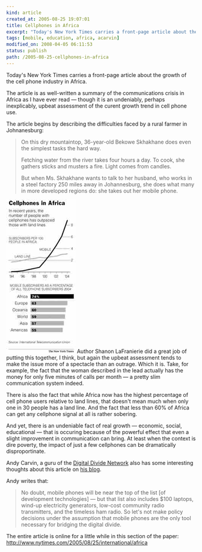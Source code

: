 ```yaml
--- 
kind: article
created_at: 2005-08-25 19:07:01
title: Cellphones in Africa
excerpt: "Today's New York Times carries a front-page article about the growth of the cell phone industry in Africa. "
tags: [mobile, education, africa, acarvin]
modified_on: 2008-04-05 06:11:53
status: publish 
path: /2005-08-25-cellphones-in-africa
---
```


Today's New York Times carries a front-page article about the growth of the cell phone industry in Africa. 

The article is as well-written a summary of the communications crisis in Africa as I have ever read &mdash; though it is an undeniably, perhaps inexplicably, upbeat assessment of the curent growth trend in cell phone use. 

The article begins by describing the difficulties faced by a rural farmer in Johnanesburg: 

 <blockquote class="large">On this dry mountaintop, 36-year-old Bekowe Skhakhane does even the simplest tasks the hard way.

Fetching water from the river takes four hours a day. To cook, she gathers sticks and musters a fire. Light comes from candles.

But when Ms. Skhakhane wants to talk to her husband, who works in a steel factory 250 miles away in Johannesburg, she does what many in more developed regions do: she takes out her mobile phone.</blockquote>

<img alt="africa" src="/images/africa.jpg" /> Author Shanon LaFranierie did a great job of putting this together, I think, but again the upbeat assessment tends to make the issue more of a spectacle than an outrage. Which it is. Take, for example, the fact that the woman described in the lead actually has the money for only five minutes of calls per month &mdash; a pretty slim communication system indeed. 

There is also the fact that while Africa now has the highest percentage of cell phone users relative to land lines, that doesn't mean much when only one in 30 people has a land line. And the fact that less than 60% of Africa can get any cellphone signal at all is rather sobering. 

And yet, there is an undeniable fact of real growth &mdash; economic, social, educational &mdash; that is occuring because of the powerful effect that even a slight improvement in communication can bring. At least when the context is dire poverty, the impact of just a few cellphones can be dramatically disproportinate. 

Andy Carvin, a guru of the <a href="http://www.digitaldividenetwork.org/">Digital Divide Network</a> also has some interesting thoughts about this article on <a href="http://www.edwebproject.org/andy/blog/">his blog</a>. 

Andy writes that: <blockquote class="large">No doubt, mobile phones will be near the top of the list [of development technologies] &mdash; but that list also includes $100 laptops, wind-up electricity generators, low-cost community radio transmitters, and the timeless ham radio. So let's not make policy decisions under the assumption that mobile phones are the only tool necessary for bridging the digital divide.</blockquote>

The entire article is online for a little while in this section of the paper: <a href="http://www.nytimes.com/2005/08/25/international/africa">http://www.nytimes.com/2005/08/25/international/africa</a>